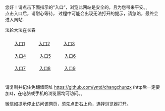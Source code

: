 您好！请点击下面指示的“入口”，浏览此网站是安全的，且为您带来平安。。 <br/>
点击入口后，请耐心等待， 过程中可能会出现无法打开的提示，请忽略，最终会进入网站. </br>

法轮大法在长春<br/>
<div style="padding:10px"><a style="margin:20px" target="_blank" href="https://dy9ldw4jy5op6.cloudfront.net/2Qpsp?ucbge" id="ccLink1" rel="nofollow">入口1</a> <a target="_blank" style="margin:20px" href="https://d2wpvqnt9ystsk.cloudfront.net/2Qpsp?tphxcale" id="ccLink2" rel="nofollow">入口2</a> <a style="margin:20px" target="_blank" href="https://d3hecdmy4cnosk.cloudfront.net/2Qpsp?jzlqcva" id="ccLink3" rel="nofollow">入口3</a></div>

<div style="padding:10px" ><a style="margin:20px" target="_blank" href="https://dy9ldw4jy5op6.cloudfront.net/2Qpsp?ucbge" id="ccLink4" rel="nofollow">入口4</a> <a style="margin:20px" href="https://d2wpvqnt9ystsk.cloudfront.net/2Qpsp?tphxcale" target="_blank" id="ccLink5" rel="nofollow">入口5</a> <a style="margin:20px" href="https://d3hecdmy4cnosk.cloudfront.net/2Qpsp?jzlqcva" target="_blank" id="ccLink6" rel="nofollow">入口6</a></div>

<div style="padding:10px"><a style="margin:20px" target="_blank" href="https://dy9ldw4jy5op6.cloudfront.net/2Qpsp?ucbge" id="ccLink7" rel="nofollow">入口7</a> <a style="margin:20px" href="https://d2wpvqnt9ystsk.cloudfront.net/2Qpsp?tphxcale" target="_blank" id="ccLink8" rel="nofollow">入口8</a> <a style="margin:20px" target="_blank" href="https://d3hecdmy4cnosk.cloudfront.net/2Qpsp?jzlqcva" id="ccLink9" rel="nofollow">入口9</a></div>

<br/>



请复制并记住免翻墙网址 https://github.com/yntd/changchunzx (http后一定要加s)，在电脑或手机的浏览器均可访问。。<br/>

微信如提示停止访问该网页，须先点击右上角，选择浏览器打开。
